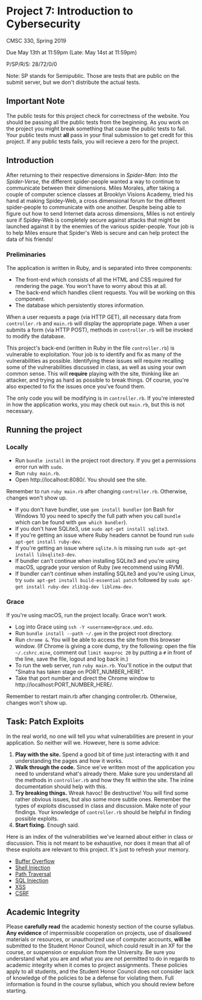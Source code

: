 # Project 7: Introduction to Cybersecurity

CMSC 330, Spring 2019

Due May 13th at 11:59pm (Late: May 14st at 11:59pm)

P/SP/R/S: 28/72/0/0

Note: SP stands for Semipublic. Those are tests that are public on the submit server, but we don't distribute the actual tests.

## Important Note
The public tests for this project check for correctness of the website. You should be passing all the public tests from the beginning. As you work on the project you might break something that cause the public tests to fail. Your public tests must **all** pass in your final submission to get credit for this project. If any public tests fails, you will recieve a zero for the project.

## Introduction
After returning to their respective dimensions in *Spider-Man: Into the Spider-Verse*, the different spider-people wanted a way to continue to communicate between their dimensions. Miles Morales, after taking a couple of computer science classes at Brooklyn Visions Academy, tried his hand at making Spidey-Web, a cross dimensional forum for the different spider-people to communicate with one another. Despite being able to figure out how to send Internet data across dimensions, Miles is not entirely sure if Spidey-Web is completely secure against attacks that might be launched against it by the enemies of the various spider-people. Your job is to help Miles ensure that Spider's Web is secure and can help protect the data of his friends!


### Preliminaries
The application is written in Ruby, and is separated into three components:

- The front-end which consists of all the HTML and CSS required for rendering the page. You won't have to worry about this at all.
- The back-end which handles client requests. You will  be working on this component.
- The database which persistently stores information.

When a user requests a page (via HTTP GET), all necessary data from `controller.rb` and `main.rb` will display the appropriate page. When a user submits a form (via HTTP POST), methods in `controller.rb` will be invoked to modify the database.

This project's back-end (written in Ruby in the file `controller.rb`) is vulnerable to exploitation. Your job is to identify and fix as many of the vulnerabilities as possible. Identifying these issues will require recalling some of the vulnerabilities discussed in class, as well as using your own common sense. This will **require** playing with the site, thinking like an attacker, and trying as hard as possible to break things. Of course, you're also expected to fix the issues once you've found them.

The only code you will be modifying is in `controller.rb`. If you're interested in how the application works, you may check out `main.rb`, but this is not necessary.

## Running the project

### Locally

- Run `bundle install` in the project root directory. If you get a permissions error run with `sudo`.
- Run `ruby main.rb`.
- Open http://localhost:8080/. You should see the site.

Remember to run `ruby main.rb` after changing `controller.rb`. Otherwise, changes won't show up.

- If you don't have bundler, use `gem install bundler` (on Bash for Windows 10 you need to specify the full path when you call `bundle` which can be found with `gem which bundler`).
- If you don't have SQLite3, use `sudo apt-get install sqlite3`.
- If you're getting an issue where Ruby headers cannot be found run `sudo apt-get install ruby-dev`.
- If you're getting an issue where `sqlite.h` is missing run `sudo apt-get install libsqlite3-dev`.
- If bundler can't continue when installing SQLite3 and you're using macOS, upgrade your version of Ruby (we recommend using RVM).
- If bundler can't continue when installing SQLite3 and you're using Linux, try `sudo apt-get install build-essential patch` followed by `sudo apt-get install ruby-dev zlib1g-dev liblzma-dev`.

### Grace

If you're using macOS, run the project locally. Grace won't work.

- Log into Grace using `ssh -Y <username>@grace.umd.edu`.
- Run `bundle install --path ~/.gem` in the project root directory.
- Run `chrome &`. You will be able to access the site from this browser window. (If Chrome is giving a core dump, try the following: open the file `~/.cshrc.mine`, comment out `limit maxproc 20` by putting a `#` in front of the line, save the file, logout and log back in.)
- To run the web server, run `ruby main.rb`. You'll notice in the output that "Sinatra has taken stage on PORT_NUMBER_HERE".
- Take that port number and direct the Chrome window to http://localhost:PORT_NUMBER_HERE/.

Remember to restart main.rb after changing controller.rb. Otherwise, changes won't show up.

## Task: Patch Exploits
In the real world, no one will tell you what vulnerabilities are present in your application. So neither will we. However, here is some advice:

1. **Play with the site.** Spend a good bit of time just interacting with it and understanding the pages and how it works.
2. **Walk through the code.** Since we've written most of the application you need to understand what's already there. Make sure you understand all the methods in `controller.rb` and how they fit within the site. The inline documentation should help with this.
3. **Try breaking things.** Wreak havoc! Be destructive! You will find some rather obvious issues, but also some more subtle ones. Remember the types of exploits discussed in class and discussion. Make note of your findings. Your knowledge of `controller.rb` should be helpful in finding possible exploits.
4. **Start fixing.** Enough said.

Here is an index of the vulnerabilities we've learned about either in class or discussion. This is not meant to be exhaustive, nor does it mean that all of these exploits are relevant to this project. It's just to refresh your memory.

* [Buffer Overflow](http://www.cs.umd.edu/class/fall2017/cmsc330/lectures/software-security.pdf#page=15)
* [Shell Injection](http://www.cs.umd.edu/class/fall2017/cmsc330/lectures/software-security.pdf#page=31)
* [Path Traversal](http://www.cs.umd.edu/class/fall2017/cmsc330/lectures/software-security.pdf#page=47)
* [SQL Injection](http://www.cs.umd.edu/class/fall2017/cmsc330/lectures/software-security-2.pdf#page=14)
* [XSS](http://www.cs.umd.edu/class/fall2017/cmsc330/lectures/software-security-2.pdf#page=56)
* [CSRF](https://www.owasp.org/index.php/Cross-Site_Request_Forgery_(CSRF))

## Academic Integrity
Please **carefully read** the academic honesty section of the course syllabus. **Any evidence** of impermissible cooperation on projects, use of disallowed materials or resources, or unauthorized use of computer accounts, **will be** submitted to the Student Honor Council, which could result in an XF for the course, or suspension or expulsion from the University. Be sure you understand what you are and what you are not permitted to do in regards to academic integrity when it comes to project assignments. These policies apply to all students, and the Student Honor Council does not consider lack of knowledge of the policies to be a defense for violating them. Full information is found in the course syllabus, which you should review before starting.

[git instructions]: ../git_cheatsheet.md
[submit server]: submit.cs.umd.edu
[web submit link]: ../common-images/web_submit.jpg
[web upload example]: ../common-images/web_upload.jpg
